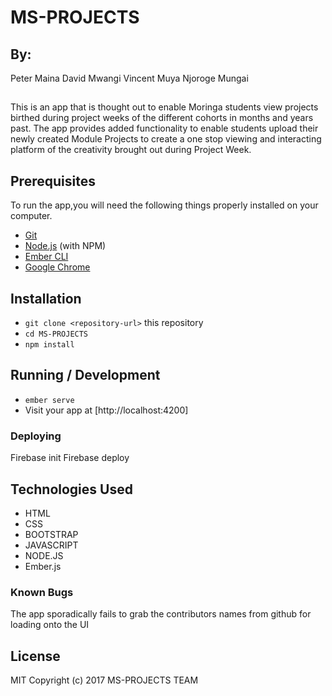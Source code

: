 # MS-PROJECTS

## By:
Peter Maina
David Mwangi
Vincent Muya
Njoroge Mungai

##

This is an app that is thought out to enable Moringa students view projects birthed during project weeks of the different cohorts in months and years past. The app provides added functionality to enable students upload their newly created Module Projects to create a one stop viewing and interacting platform of the creativity brought out during Project Week.

## Prerequisites

To run the app,you will need the following things properly installed on your computer.

* [Git](https://git-scm.com/)
* [Node.js](https://nodejs.org/) (with NPM)
* [Ember CLI](https://ember-cli.com/)
* [Google Chrome](https://google.com/chrome/)

## Installation

* `git clone <repository-url>` this repository
* `cd MS-PROJECTS`
* `npm install`

## Running / Development

* `ember serve`
* Visit your app at [http://localhost:4200]

### Deploying
Firebase init
Firebase deploy

## Technologies Used
* HTML
* CSS
* BOOTSTRAP
* JAVASCRIPT
* NODE.JS
* Ember.js

### Known Bugs

The app sporadically fails to grab the contributors names from github for loading onto the UI


## License
MIT Copyright (c) 2017 MS-PROJECTS TEAM
